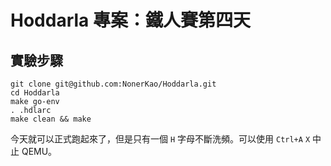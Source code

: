 # Hoddarla 專案：鐵人賽第四天

## 實驗步驟

```
git clone git@github.com:NonerKao/Hoddarla.git
cd Hoddarla
make go-env
. .hdlarc
make clean && make
```

今天就可以正式跑起來了，但是只有一個 `H` 字母不斷洗頻。可以使用 `Ctrl+A` `X` 中止 QEMU。
